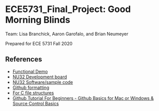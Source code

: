 # ECE5731_Final_Project: Good Morning Blinds

Team: Lisa Branchick, Aaron Garofalo, and Brian Neumeyer  

Prepared for ECE 5731 Fall 2020  

## References
- [Functional Demo](https://youtu.be/hfEEi_UJqZ8)
- [NU32 Development board](http://hades.mech.northwestern.edu/index.php/NU32)  
- [NU32 Software/sample code](http://hades.mech.northwestern.edu/index.php/NU32_Software)  
- [Github formatting](https://docs.github.com/en/free-pro-team@latest/github/writing-on-github/basic-writing-and-formatting-syntax)  
- [For C file structures](https://opensource.com/article/19/7/structure-multi-file-c-part-1)  
- [Github Tutorial For Beginners - Github Basics for Mac or Windows & Source Control Basics](https://www.youtube.com/watch?v=0fKg7e37bQE)  